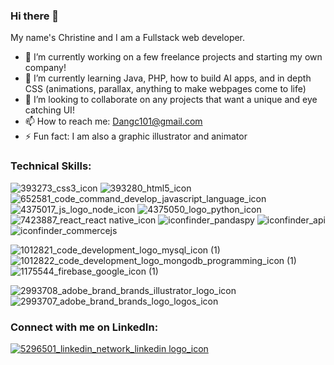 ### Hi there 👋

My name's Christine and I am a Fullstack web developer.
<!--
**ChristineDang/ChristineDang** is a ✨ _special_ ✨ repository because its `README.md` (this file) appears on your GitHub profile.
- 🤔 I’m looking for help with ...
- 💬 Ask me about ...
- 😄 Pronouns: She/her
Here are some ideas to get you started:
-->
- 🔭 I’m currently working on a few freelance projects and starting my own company!
- 🌱 I’m currently learning Java, PHP, how to build AI apps, and in depth CSS (animations, parallax, anything to make webpages come to life)
- 👯 I’m looking to collaborate on any projects that want a unique and eye catching UI!
- 📫 How to reach me: Dangc101@gmail.com
- ⚡ Fun fact: I am also a graphic illustrator and animator



### Technical Skills:
![393273_css3_icon](https://user-images.githubusercontent.com/59538550/125997812-ec5953b3-f039-4304-a65e-be517ab495bb.png)
![393280_html5_icon](https://user-images.githubusercontent.com/59538550/125997828-6653ef88-4b30-4aae-a0ab-90f8021a2ea5.png)
![652581_code_command_develop_javascript_language_icon](https://user-images.githubusercontent.com/59538550/125997842-187a547c-b7cd-4644-bc58-84d4888d92a3.png)
![4375017_js_logo_node_icon](https://user-images.githubusercontent.com/59538550/126001496-30596e66-03f7-4a23-8ebd-9b29bbc63005.png)
![4375050_logo_python_icon](https://user-images.githubusercontent.com/59538550/126001923-bd9f4b85-5bf0-475c-9f01-5130eff1ff26.png)
![7423887_react_react native_icon](https://user-images.githubusercontent.com/59538550/125997934-58074406-0d78-4e4c-a97e-e916351cc317.png)
![iconfinder_pandaspy](https://user-images.githubusercontent.com/59538550/125998695-d6bf38ef-8a89-4813-8ab2-141fe3104efb.png)
![iconfinder_api](https://user-images.githubusercontent.com/59538550/126000080-a3b8c74d-e791-465c-8138-49ecff4523e1.png)
![iconfinder_commercejs](https://user-images.githubusercontent.com/59538550/126001251-1226b300-052e-4638-8ece-7936b2c9a9e6.png)

![1012821_code_development_logo_mysql_icon (1)](https://user-images.githubusercontent.com/59538550/126001746-574b8f31-ebb6-4258-acf3-85c24426e474.png)
![1012822_code_development_logo_mongodb_programming_icon (1)](https://user-images.githubusercontent.com/59538550/126001804-04a49fee-8316-40cc-90ed-3e77e33eb19a.png)
![1175544_firebase_google_icon (1)](https://user-images.githubusercontent.com/59538550/126002040-b4f2f075-7e66-4863-a29a-d7b8c8cceb20.png)

![2993708_adobe_brand_brands_illustrator_logo_icon](https://user-images.githubusercontent.com/59538550/126001325-2a308317-8596-478a-b13b-4cfed85bfb1b.png)
![2993707_adobe_brand_brands_logo_logos_icon](https://user-images.githubusercontent.com/59538550/125999648-82461ec4-43db-4083-8828-487b8b13ee33.png)








### Connect with me on LinkedIn:
[![5296501_linkedin_network_linkedin logo_icon](https://user-images.githubusercontent.com/59538550/125997070-6d299326-eebc-4859-88ef-799a32f72ab7.png)][1]





[1]: https://www.linkedin.com/in/christinedang101/ 
